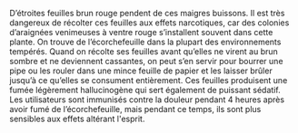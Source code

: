 D’étroites feuilles brun rouge pendent de ces maigres buissons. Il est très dangereux de récolter ces feuilles aux effets narcotiques, car des colonies d’araignées venimeuses à ventre rouge s’installent souvent dans cette plante. On trouve de l’écorchefeuille dans la plupart des environnements tempérés. Quand on récolte ses feuilles avant qu’elles ne virent au brun sombre et ne deviennent cassantes, on peut s’en servir pour bourrer une pipe ou les rouler dans une mince feuille de papier et les laisser brûler jusqu’à ce qu’elles se consument entièrement.
Ces feuilles produisent une fumée légèrement hallucinogène qui sert également de puissant sédatif. Les utilisateurs sont immunisés contre la douleur pendant 4 heures après avoir fumé de l’écorchefeuille, mais pendant ce temps, ils sont plus sensibles aux effets altérant l'esprit. 
